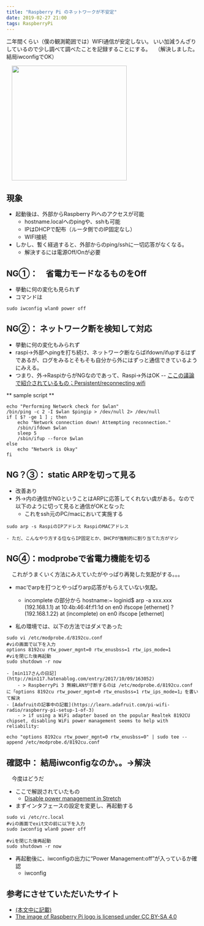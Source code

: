 ```yaml
---
title: "Raspberry Pi のネットワークが不安定"
date: 2019-02-27 21:00
tags: RaspberryPi
---
```


二年間くらい（僕の観測範囲では）WIFI通信が安定しない。
いい加減うんざりしているので少し調べて調べたことを記録することにする。
　（解決しました。結局iwconfigでOK）

<img src="./RPi-Logo-Landscape-SCREEN.png" style="width:300px;margin-left:1em;" />

## 現象
- 起動後は、外部からRaspberry Piへのアクセスが可能
    - hostname.localへのpingや、sshも可能
    - IPはDHCPで配布（ルータ側でのIP固定なし）
    - WIFI接続
- しかし、暫く経過すると、外部からのping/sshに一切応答がなくなる。
    - 解決するには電源Off/Onが必要


## NG①：　省電力モードなるものをOff
- 挙動に何の変化も見られず
- コマンドは
```
sudo iwconfig wlan0 power off
```

## NG②： ネットワーク断を検知して対応
- 挙動に何の変化もみられず
- raspi->外部へpingを打ち続け、ネットワーク断ならばifdown/ifupするはずであるが、ログをみるとそもそも自分から外にはずっと通信できているようにみえる。
- つまり、外->RaspiからがNGなのであって、Raspi->外はOK
-- [ここの議論で紹介されているもの；Persistent/reconnecting wifi](https://www.raspberrypi.org/forums/viewtopic.php?t=54001)

** sample script **
```
echo "Performing Network check for $wlan"
/bin/ping -c 2 -I $wlan $pingip > /dev/null 2> /dev/null
if [ $? -ge 1 ] ; then
    echo "Network connection down! Attempting reconnection."
    /sbin/ifdown $wlan
    sleep 5
    /sbin/ifup --force $wlan
else
    echo "Network is Okay"	
fi
```

## NG？③： static ARPを切って見る
- 改善あり
- 外->内の通信がNGということはARPに応答してくれない虞がある。なので以下のように切って見ると通信がOKとなった
    - これをssh元のPC/macにおいて実施する
```
sudo arp -s RaspiのIPアドレス RaspiのMACアドレス
```
    - ただ、こんなやり方する位ならIP固定とか、DHCPが強制的に割り当てた方がマシ

## NG④：modprobeで省電力機能を切る
　これがうまくいく方法にみえていたがやっぱり再発した気配がする。。。
- macでarpを打つとやっぱりarp応答がもらえていない気配。
    - incomplete の部分から
            hostname:~ loginid$ arp -a
            xxx.xxx (192.168.1.1) at 10:4b:46:4f:f1:1d on en0 ifscope [ethernet]
            ? (192.168.1.22) at (incomplete) on en0 ifscope [ethernet]

- 私の環境では、以下の方法ではダメであった
```
sudo vi /etc/modprobe.d/8192cu.conf
#viの画面で以下を入力
options 8192cu rtw_power_mgnt=0 rtw_enusbss=1 rtw_ips_mode=1
#viを閉じた後再起動
sudo shutdown -r now
```
    - [min117さんの日記](http://min117.hatenablog.com/entry/2017/10/09/163052)
        - > RaspberryPi 3 無線LANが寸断するのは /etc/modprobe.d/8192cu.conf に「options 8192cu rtw_power_mgnt=0 rtw_enusbss=1 rtw_ips_mode=1」を書いて解決
    - [Adafruitの記事中の記載](https://learn.adafruit.com/pi-wifi-radio/raspberry-pi-setup-1-of-3)
        - > if using a WiFi adapter based on the popular Realtek 8192CU chipset, disabling WiFi power management seems to help with reliability:
```
echo "options 8192cu rtw_power_mgnt=0 rtw_enusbss=0" | sudo tee --append /etc/modprobe.d/8192cu.conf
```

## 確認中： 結局iwconfigなのか。。->解決
　今度はどうだ
- ここで解説されていたもの
    - [Disable power management in Stretch](https://www.raspberrypi.org/forums/viewtopic.php?t=194619)
- まずインタフェースの設定を変更し、再起動する
```
sudo vi /etc/rc.local
#viの画面でexit文の前に以下を入力
sudo iwconfig wlan0 power off

#viを閉じた後再起動
sudo shutdown -r now
```
- 再起動後に、iwconfigの出力に“Power Management:off”が入っているか確認
    - iwconfig




## 参考にさせていただいたサイト
- [(本文中に記載)]()
- [The image of Raspberry Pi logo is licensed under CC BY-SA 4.0 ](https://commons.wikimedia.org/wiki/Raspberry_Pi_logos)

